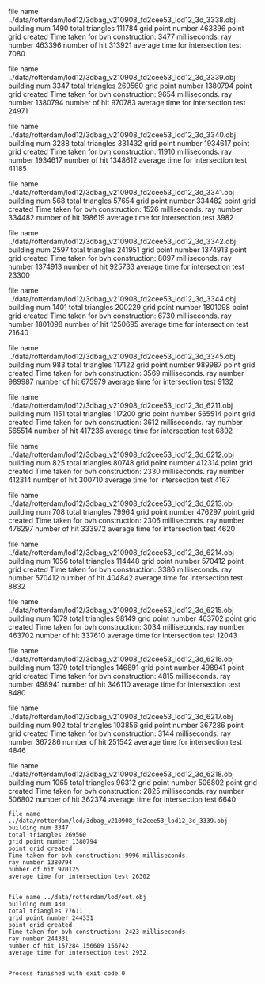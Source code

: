 file name ../data/rotterdam/lod12/3dbag_v210908_fd2cee53_lod12_3d_3338.obj
building num 1490
total triangles 111784
grid point number 463396
point grid created
Time taken for bvh construction: 3477 milliseconds.
ray number 463396
number of hit 313921
average time for intersection test 7080

file name ../data/rotterdam/lod12/3dbag_v210908_fd2cee53_lod12_3d_3339.obj
building num 3347
total triangles 269560
grid point number 1380794
point grid created
Time taken for bvh construction: 9654 milliseconds.
ray number 1380794
number of hit 970783
average time for intersection test 24971


file name ../data/rotterdam/lod12/3dbag_v210908_fd2cee53_lod12_3d_3340.obj
building num 3288
total triangles 331432
grid point number 1934617
point grid created
Time taken for bvh construction: 11910 milliseconds.
ray number 1934617
number of hit 1348612
average time for intersection test 41185


file name ../data/rotterdam/lod12/3dbag_v210908_fd2cee53_lod12_3d_3341.obj
building num 568
total triangles 57654
grid point number 334482
point grid created
Time taken for bvh construction: 1526 milliseconds.
ray number 334482
number of hit 198619
average time for intersection test 3982


file name ../data/rotterdam/lod12/3dbag_v210908_fd2cee53_lod12_3d_3342.obj
building num 2597
total triangles 241951
grid point number 1374913
point grid created
Time taken for bvh construction: 8097 milliseconds.
ray number 1374913
number of hit 925733
average time for intersection test 23300


file name ../data/rotterdam/lod12/3dbag_v210908_fd2cee53_lod12_3d_3344.obj
building num 1401
total triangles 200229
grid point number 1801098
point grid created
Time taken for bvh construction: 6730 milliseconds.
ray number 1801098
number of hit 1250695
average time for intersection test 21640


file name ../data/rotterdam/lod12/3dbag_v210908_fd2cee53_lod12_3d_3345.obj
building num 983
total triangles 117122
grid point number 989987
point grid created
Time taken for bvh construction: 3569 milliseconds.
ray number 989987
number of hit 675979
average time for intersection test 9132


file name ../data/rotterdam/lod12/3dbag_v210908_fd2cee53_lod12_3d_6211.obj
building num 1151
total triangles 117200
grid point number 565514
point grid created
Time taken for bvh construction: 3612 milliseconds.
ray number 565514
number of hit 417236
average time for intersection test 6892


file name ../data/rotterdam/lod12/3dbag_v210908_fd2cee53_lod12_3d_6212.obj
building num 825
total triangles 80748
grid point number 412314
point grid created
Time taken for bvh construction: 2330 milliseconds.
ray number 412314
number of hit 300710
average time for intersection test 4167


file name ../data/rotterdam/lod12/3dbag_v210908_fd2cee53_lod12_3d_6213.obj
building num 708
total triangles 79964
grid point number 476297
point grid created
Time taken for bvh construction: 2306 milliseconds.
ray number 476297
number of hit 333972
average time for intersection test 4620


file name ../data/rotterdam/lod12/3dbag_v210908_fd2cee53_lod12_3d_6214.obj
building num 1056
total triangles 114448
grid point number 570412
point grid created
Time taken for bvh construction: 3386 milliseconds.
ray number 570412
number of hit 404842
average time for intersection test 8832


file name ../data/rotterdam/lod12/3dbag_v210908_fd2cee53_lod12_3d_6215.obj
building num 1079
total triangles 98149
grid point number 463702
point grid created
Time taken for bvh construction: 3034 milliseconds.
ray number 463702
number of hit 337610
average time for intersection test 12043


file name ../data/rotterdam/lod12/3dbag_v210908_fd2cee53_lod12_3d_6216.obj
building num 1379
total triangles 146891
grid point number 498941
point grid created
Time taken for bvh construction: 4815 milliseconds.
ray number 498941
number of hit 346110
average time for intersection test 8480


file name ../data/rotterdam/lod12/3dbag_v210908_fd2cee53_lod12_3d_6217.obj
building num 902
total triangles 103856
grid point number 367286
point grid created
Time taken for bvh construction: 3144 milliseconds.
ray number 367286
number of hit 251542
average time for intersection test 4846

file name ../data/rotterdam/lod12/3dbag_v210908_fd2cee53_lod12_3d_6218.obj
building num 1065
total triangles 96312
grid point number 506802
point grid created
Time taken for bvh construction: 2825 milliseconds.
ray number 506802
number of hit 362374
average time for intersection test 6640





```
file name ../data/rotterdam/lod/3dbag_v210908_fd2cee53_lod12_3d_3339.obj
building num 3347
total triangles 269560
grid point number 1380794
point grid created
Time taken for bvh construction: 9996 milliseconds.
ray number 1380794
number of hit 970125
average time for intersection test 26302


file name ../data/rotterdam/lod/out.obj
building num 430
total triangles 77611
grid point number 244331
point grid created
Time taken for bvh construction: 2423 milliseconds.
ray number 244331
number of hit 157284 156609 156742
average time for intersection test 2932


Process finished with exit code 0

```

